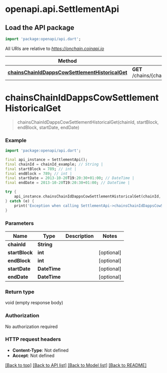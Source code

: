 # openapi.api.SettlementApi

## Load the API package
```dart
import 'package:openapi/api.dart';
```

All URIs are relative to *https://onchain.coinapi.io*

Method | HTTP request | Description
------------- | ------------- | -------------
[**chainsChainIdDappsCowSettlementHistoricalGet**](SettlementApi.md#chainschainiddappscowsettlementhistoricalget) | **GET** /chains/{chain_id}/dapps/cow/settlement/historical | 


# **chainsChainIdDappsCowSettlementHistoricalGet**
> chainsChainIdDappsCowSettlementHistoricalGet(chainId, startBlock, endBlock, startDate, endDate)



### Example
```dart
import 'package:openapi/api.dart';

final api_instance = SettlementApi();
final chainId = chainId_example; // String | 
final startBlock = 789; // int | 
final endBlock = 789; // int | 
final startDate = 2013-10-20T19:20:30+01:00; // DateTime | 
final endDate = 2013-10-20T19:20:30+01:00; // DateTime | 

try {
    api_instance.chainsChainIdDappsCowSettlementHistoricalGet(chainId, startBlock, endBlock, startDate, endDate);
} catch (e) {
    print('Exception when calling SettlementApi->chainsChainIdDappsCowSettlementHistoricalGet: $e\n');
}
```

### Parameters

Name | Type | Description  | Notes
------------- | ------------- | ------------- | -------------
 **chainId** | **String**|  | 
 **startBlock** | **int**|  | [optional] 
 **endBlock** | **int**|  | [optional] 
 **startDate** | **DateTime**|  | [optional] 
 **endDate** | **DateTime**|  | [optional] 

### Return type

void (empty response body)

### Authorization

No authorization required

### HTTP request headers

 - **Content-Type**: Not defined
 - **Accept**: Not defined

[[Back to top]](#) [[Back to API list]](../README.md#documentation-for-api-endpoints) [[Back to Model list]](../README.md#documentation-for-models) [[Back to README]](../README.md)

